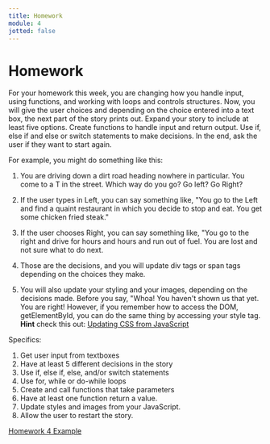 ```yaml
---
title: Homework
module: 4
jotted: false
---
```


# Homework

For your homework this week, you are changing how you handle input, using functions, and working with loops and controls structures.  Now, you will give the user choices and depending on the choice entered into a text box, the next part of the story prints out.  Expand your story to include at least five options.  Create functions to handle input and return output. Use if, else if and else or switch statements to make decisions.  In the end, ask the user if they want to start again.

For example, you might do something like this:

1. You are driving down a dirt road heading nowhere in particular.  You come to a T in the street.  Which way do you go?  Go left? Go Right?

2. If the user types in Left, you can say something like, "You go to the Left and find a quaint restaurant in which you decide to stop and eat.  You get some chicken fried steak."  

3. If the user chooses Right, you can say something like, "You go to the right and drive for hours and hours and run out of fuel. You are lost and not sure what to do next.

4. Those are the decisions, and you will update div tags or span tags depending on the choices they make.  

5. You will also update your styling and your images, depending on the decisions made.  Before you say, "Whoa!  You haven't shown us that yet. You are right!  However, if you remember how to access the DOM, getElementById, you can do the same thing by accessing your style tag.  **Hint** check this out: [Updating CSS from JavaScript](https://www.w3schools.com/js/js_htmldom_css.asp)

Specifics:

1. Get user input from textboxes
2. Have at least 5 different decisions in the story
3. Use if, else if, else, and/or switch statements
4. Use for, while or do-while loops
5. Create and call functions that take parameters
6. Have at least one function return a value.
7. Update styles and images from your JavaScript.
8. Allow the user to restart the story.

[Homework 4 Example](https://github.com/Montana-Media-Arts/441-WebTech-Spring2024-Examples/tree/master/Week%204)
